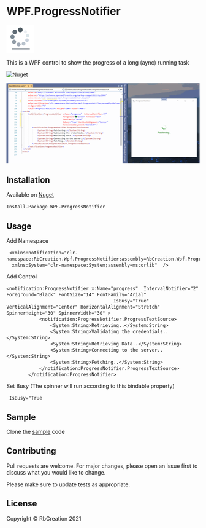 # WPF.ProgressNotifier     

![progress_notifier_icon](Wpf.ProgressNotifier.Sample/Images/progress_notifier_icon.png)

This is a WPF control to show the progress of a long (aync) running task

[![Nuget](https://img.shields.io/nuget/v/Fluent.Ribbon.svg?style=flat-square)](https://www.nuget.org/packages/WPF.ProgressNotifier)

<div align="center">
 
![progress_notifier](Wpf.ProgressNotifier.Sample/Images/progress_notifier.gif)

</div>

## Installation

Available on [Nuget](https://www.nuget.org/packages/WPF.ProgressNotifier/) 

```bash
Install-Package WPF.ProgressNotifier 
```

## Usage
Add Namespace
```xaml
 <xmlns:notification="clr-namespace:RbCreation.Wpf.ProgressNotifier;assembly=RbCreation.Wpf.ProgressNotifier" 
  xmlns:System="clr-namespace:System;assembly=mscorlib"  />
```
Add Control 
```xaml
<notification:ProgressNotifier x:Name="progress"  IntervalNotifier="2"   Foreground="Black" FontSize="14" FontFamily="Arial"
                                       IsBusy="True" VerticalAlignment="Center" HorizontalAlignment="Stretch" SpinnerHeight="30" SpinnerWidth="30" >
            <notification:ProgressNotifier.ProgressTextSource>
                <System:String>Retrieving..</System:String>
                <System:String>Validating the credentials..</System:String>
                <System:String>Retrieving Data..</System:String>
                <System:String>Connecting to the server..</System:String>
                <System:String>Fetching..</System:String>
            </notification:ProgressNotifier.ProgressTextSource>
        </notification:ProgressNotifier>
```
Set Busy (The spinner will run according to this bindable property)
```xaml
 IsBusy="True 
```

## Sample

Clone the [sample](https://github.com/anurag-sukumaran/Wpf.ProgressNotifier.git) code


## Contributing
Pull requests are welcome. For major changes, please open an issue first to discuss what you would like to change.

Please make sure to update tests as appropriate.

## License
Copyright © RbCreation 2021

